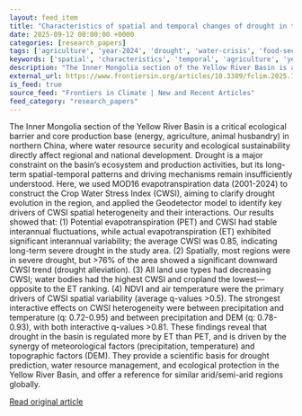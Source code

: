 ```yaml
---
layout: feed_item
title: "Characteristics of spatial and temporal changes of drought in the Inner Mongolia section of the Yellow River Basin based on geodetector"
date: 2025-09-12 00:00:00 +0000
categories: [research_papers]
tags: ['agriculture', 'year-2024', 'drought', 'water-crisis', 'food-security']
keywords: ['spatial', 'characteristics', 'temporal', 'agriculture', 'year-2024', 'drought', 'water-crisis', 'food-security']
description: "The Inner Mongolia section of the Yellow River Basin is a critical ecological barrier and core production base (energy, agriculture, animal husbandry) in nor..."
external_url: https://www.frontiersin.org/articles/10.3389/fclim.2025.1656424
is_feed: true
source_feed: "Frontiers in Climate | New and Recent Articles"
feed_category: "research_papers"
---
```


The Inner Mongolia section of the Yellow River Basin is a critical ecological barrier and core production base (energy, agriculture, animal husbandry) in northern China, where water resource security and ecological sustainability directly affect regional and national development. Drought is a major constraint on the basin’s ecosystem and production activities, but its long-term spatial-temporal patterns and driving mechanisms remain insufficiently understood. Here, we used MOD16 evapotranspiration data (2001-2024) to construct the Crop Water Stress Index (CWSI), aiming to clarify drought evolution in the region, and applied the Geodetector model to identify key drivers of CWSI spatial heterogeneity and their interactions. Our results showed that: (1) Potential evapotranspiration (PET) and CWSI had stable interannual fluctuations, while actual evapotranspiration (ET) exhibited significant interannual variability; the average CWSI was 0.85, indicating long-term severe drought in the study area. (2) Spatially, most regions were in severe drought, but >76% of the area showed a significant downward CWSI trend (drought alleviation). (3) All land use types had decreasing CWSI; water bodies had the highest CWSI and cropland the lowest—opposite to the ET ranking. (4) NDVI and air temperature were the primary drivers of CWSI spatial variability (average q-values >0.5). The strongest interactive effects on CWSI heterogeneity were between precipitation and temperature (q: 0.72-0.95) and between precipitation and DEM (q: 0.78-0.93), with both interactive q-values >0.81. These findings reveal that drought in the basin is regulated more by ET than PET, and is driven by the synergy of meteorological factors (precipitation, temperature) and topographic factors (DEM). They provide a scientific basis for drought prediction, water resource management, and ecological protection in the Yellow River Basin, and offer a reference for similar arid/semi-arid regions globally.

[Read original article](https://www.frontiersin.org/articles/10.3389/fclim.2025.1656424)
